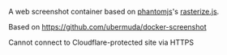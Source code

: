 A web screenshot container based on [phantomjs](http://phantomjs.org/)'s [rasterize.js](https://raw.githubusercontent.com/ariya/phantomjs/master/examples/rasterize.js).

Based on https://github.com/ubermuda/docker-screenshot

Cannot connect to Cloudflare-protected site via HTTPS
